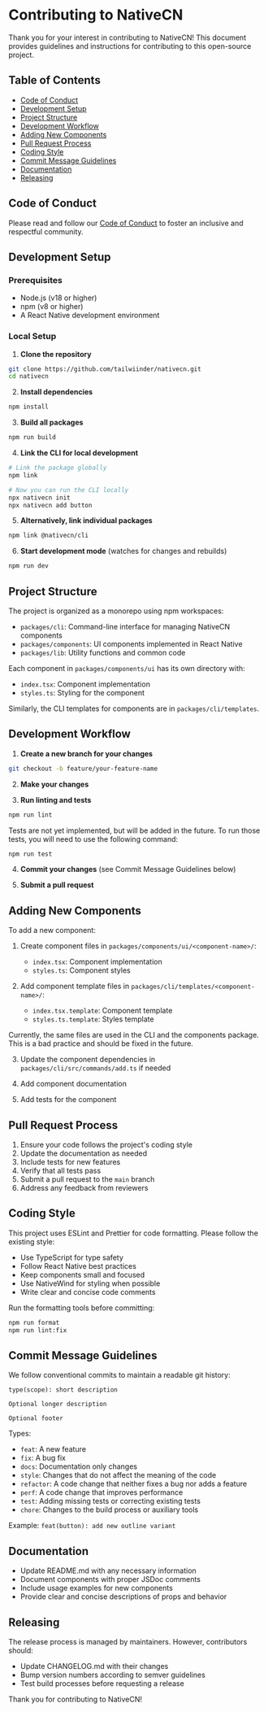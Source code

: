 # Contributing to NativeCN

Thank you for your interest in contributing to NativeCN! This document provides guidelines and instructions for contributing to this open-source project.

## Table of Contents

- [Code of Conduct](#code-of-conduct)
- [Development Setup](#development-setup)
- [Project Structure](#project-structure)
- [Development Workflow](#development-workflow)
- [Adding New Components](#adding-new-components)
- [Pull Request Process](#pull-request-process)
- [Coding Style](#coding-style)
- [Commit Message Guidelines](#commit-message-guidelines)
- [Documentation](#documentation)
- [Releasing](#releasing)

## Code of Conduct

Please read and follow our [Code of Conduct](CODE_OF_CONDUCT.md) to foster an inclusive and respectful community.

## Development Setup

### Prerequisites

- Node.js (v18 or higher)
- npm (v8 or higher)
- A React Native development environment

### Local Setup

1. **Clone the repository**

```bash
git clone https://github.com/tailwiinder/nativecn.git
cd nativecn
```

2. **Install dependencies**

```bash
npm install
```

3. **Build all packages**

```bash
npm run build
```

4. **Link the CLI for local development**

```bash
# Link the package globally
npm link

# Now you can run the CLI locally
npx nativecn init
npx nativecn add button
```

5. **Alternatively, link individual packages**

```bash
npm link @nativecn/cli
```

6. **Start development mode** (watches for changes and rebuilds)

```bash
npm run dev
```

## Project Structure

The project is organized as a monorepo using npm workspaces:

- `packages/cli`: Command-line interface for managing NativeCN components
- `packages/components`: UI components implemented in React Native
- `packages/lib`: Utility functions and common code

Each component in `packages/components/ui` has its own directory with:

- `index.tsx`: Component implementation
- `styles.ts`: Styling for the component

Similarly, the CLI templates for components are in `packages/cli/templates`.

## Development Workflow

1. **Create a new branch for your changes**

```bash
git checkout -b feature/your-feature-name
```

2. **Make your changes**

3. **Run linting and tests**

```bash
npm run lint
```

Tests are not yet implemented, but will be added in the future.
To run those tests, you will need to use the following command:

```bash
npm run test
```

4. **Commit your changes** (see Commit Message Guidelines below)

5. **Submit a pull request**

## Adding New Components

To add a new component:

1. Create component files in `packages/components/ui/<component-name>/`:

   - `index.tsx`: Component implementation
   - `styles.ts`: Component styles

2. Add component template files in `packages/cli/templates/<component-name>/`:
   - `index.tsx.template`: Component template
   - `styles.ts.template`: Styles template

Currently, the same files are used in the CLI and the components package. This is a bad practice and should be fixed in the future.

3. Update the component dependencies in `packages/cli/src/commands/add.ts` if needed

4. Add component documentation

5. Add tests for the component

## Pull Request Process

1. Ensure your code follows the project's coding style
2. Update the documentation as needed
3. Include tests for new features
4. Verify that all tests pass
5. Submit a pull request to the `main` branch
6. Address any feedback from reviewers

## Coding Style

This project uses ESLint and Prettier for code formatting. Please follow the existing style:

- Use TypeScript for type safety
- Follow React Native best practices
- Keep components small and focused
- Use NativeWind for styling when possible
- Write clear and concise code comments

Run the formatting tools before committing:

```bash
npm run format
npm run lint:fix
```

## Commit Message Guidelines

We follow conventional commits to maintain a readable git history:

```
type(scope): short description

Optional longer description

Optional footer
```

Types:

- `feat`: A new feature
- `fix`: A bug fix
- `docs`: Documentation only changes
- `style`: Changes that do not affect the meaning of the code
- `refactor`: A code change that neither fixes a bug nor adds a feature
- `perf`: A code change that improves performance
- `test`: Adding missing tests or correcting existing tests
- `chore`: Changes to the build process or auxiliary tools

Example: `feat(button): add new outline variant`

## Documentation

- Update README.md with any necessary information
- Document components with proper JSDoc comments
- Include usage examples for new components
- Provide clear and concise descriptions of props and behavior

## Releasing

The release process is managed by maintainers. However, contributors should:

- Update CHANGELOG.md with their changes
- Bump version numbers according to semver guidelines
- Test build processes before requesting a release

Thank you for contributing to NativeCN!

